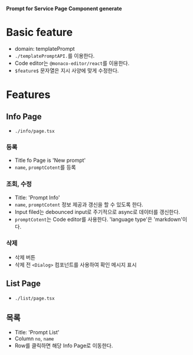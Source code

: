 **Prompt for Service Page Component generate**

# Basic feature

- domain: templatePrompt
- `./templatePromptAPI.`를 이용한다.
- Code editor는 `@monaco-editor/react`를 이용한다.
- `$feature$` 문자열은 지시 사양에 맞게 수정한다.

# Features

## Info Page

- `./info/page.tsx`

### 등록

- Title fo Page is 'New prompt'
- `name`, `promptCotent`를 등록

### 조회, 수정

- Title: 'Prompt Info'
- `name`, `promptCotent` 정보 제공과 갱신을 할 수 있도록 한다.
- Input filed는 debounced input로 주기적으로 async로 데이터를 갱신한다.
- `promptCotent`는 Code editor를 사용한다. 'language type'은 'markdown'이다.

### 삭제

- 삭제 버튼
- 삭제 전 `<Dialog>` 컴포넌트를 사용하여 확인 메시지 표시

## List Page

- `./list/page.tsx`

## 목록

- Title: 'Prompt List'
- Column `no`, `name`
- Row를 클릭하면 해당 Info Page로 이동한다.
